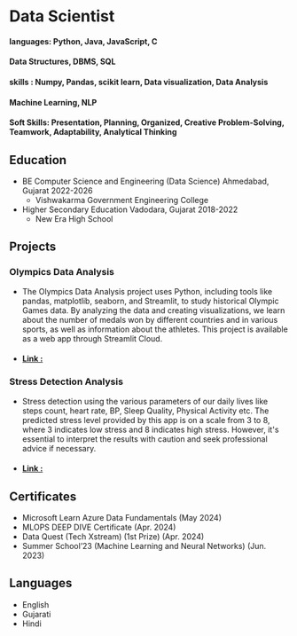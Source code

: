 # Data Scientist

#### languages: Python, Java, JavaScript, C
#### Data Structures, DBMS, SQL
#### skills : Numpy, Pandas, scikit learn, Data visualization, Data Analysis
#### Machine Learning, NLP
#### Soft Skills: Presentation, Planning, Organized, Creative Problem-Solving, Teamwork, Adaptability, Analytical Thinking


## Education
- BE Computer Science and Engineering (Data Science) Ahmedabad, Gujarat 2022-2026
  - Vishwakarma Government Engineering College
- Higher Secondary Education Vadodara, Gujarat 2018-2022
  - New Era High School

## Projects
### Olympics Data Analysis
 - The Olympics Data Analysis project uses Python, including tools like pandas, matplotlib, seaborn, and Streamlit, to study
   historical Olympic Games data. By analyzing the data and creating visualizations, we learn about the number of medals
   won by different countries and in various sports, as well as information about the athletes. This project is available as a
   web app through Streamlit Cloud.
  - #### [Link :](https://olympicsanalysis-cb3mpbvtqx9t6ceze4xnnm.streamlit.app/)
### Stress Detection Analysis
 - Stress detection using the various parameters of our daily lives like steps count, heart rate, BP, Sleep Quality, Physical 
   Activity etc. The predicted stress level provided by this app is on a scale from 3 to 8, where 3 indicates low stress and 8 
   indicates high stress. However, it's essential to interpret the results with caution and seek professional advice if necessary.
  - #### [Link :](https://stresspredict.streamlit.app/)
## Certificates
- Microsoft Learn Azure Data Fundamentals (May 2024)
- MLOPS DEEP DIVE Certificate (Apr. 2024)
- Data Quest (Tech Xstream) (1st Prize) (Apr. 2024)
- Summer School’23 (Machine Learning and Neural Networks) (Jun. 2023)
  
## Languages
- English
- Gujarati
- Hindi
